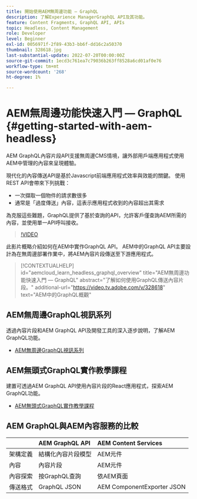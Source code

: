 ```yaml
---
title: 開始使用AEM無周邊功能 — GraphQL
description: 了解Experience ManagerGraphQL API及其功能。
feature: Content Fragments, GraphQL API, APIs
topic: Headless, Content Management
role: Developer
level: Beginner
exl-id: 0056971f-2f89-43b3-bb6f-dd16c2a50370
thumbnail: 328618.jpg
last-substantial-update: 2022-07-20T00:00:00Z
source-git-commit: 1ecd3c761ea7c79036b263ff8528a6cd01af0e76
workflow-type: tm+mt
source-wordcount: '268'
ht-degree: 1%

---
```


# AEM無周邊功能快速入門 — GraphQL {#getting-started-with-aem-headless}

AEM GraphQL內容片段API支援無周邊CMS情境，讓外部用戶端應用程式使用AEM中管理的內容來呈現體驗。

現代化的內容傳送API是基於Javascript前端應用程式效率與效能的關鍵。 使用REST API會帶來下列挑戰：

* 一次擷取一個物件的請求數很多
* 通常是「過度傳送」內容，這表示應用程式收到的內容超出其需求

為克服這些難題，GraphQL提供了基於查詢的API，允許客戶僅查詢AEM所需的內容，並使用單一API呼叫接收。

>[!VIDEO](https://video.tv.adobe.com/v/328618/?quality=12&learn=on)

此影片概略介紹如何在AEM中實作GraphQL API。 AEM中的GraphQL API主要設計為在無周邊部署作業中，將AEM內容片段傳送至下游應用程式。

>[!CONTEXTUALHELP]
>id="aemcloud_learn_headless_graphql_overview"
>title="AEM無周邊功能快速入門 — GraphQL"
>abstract="了解如何使用GraphQL傳送內容片段。"
>additional-url="https://video.tv.adobe.com/v/328618" text="AEM中的GraphQL概觀"

## AEM無周邊GraphQL視訊系列

透過內容片段和AEM GraphQL API及開發工具的深入逐步說明，了解AEM GraphQL功能。

* [AEM無周邊GraphQL視訊系列](./video-series/modeling-basics.md)

## AEM無頭式GraphQL實作教學課程

建置可透過AEM GraphQL API使用內容片段的React應用程式，探索AEM GraphQL功能。

* [AEM無頭式GraphQL實作教學課程](./multi-step/overview.md)

## AEM GraphQL與AEM內容服務的比較

|  | AEM GraphQL API | AEM Content Services |
|--------------------------------|:-----------------|:---------------------|
| 架構定義 | 結構化內容片段模型 | AEM元件 |
| 內容 | 內容片段 | AEM元件 |
| 內容探索 | 按GraphQL查詢 | 依AEM頁面 |
| 傳送格式 | GraphQL JSON | AEM ComponentExporter JSON |
